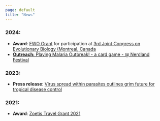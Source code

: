 ```yaml
---
page: default
title: "News"
---
```


### 2024:
- **Award**: [FWO Grant](https://www.fwo.be/en/support-programmes/all-calls/mobility/grant-for-participation-in-a-conference-abroad/) for participation at [3rd Joint Congress on Evolutionary Biology (Montreal, Canada](https://www.evolutionmeetings.org/)
- [**Outreach:** Playing Malaria Outbreak! - a card game - @ Nerdland Festival](https://x.com/ITMmalaria/status/1797568421149978709)

### 2023:
- **Press release**: [Virus spread within parasites outlines grim future for tropical disease control](https://www.itg.be/en/health-stories/press-releases/virus-spread-within-parasites-outlines-grim-future-for-tropical-disease-control)

### 2021:
- **Award**: [Zoetis Travel Grant 2021](https://www.bspp.be/grants/2022-zoetis-travel-gant/)
